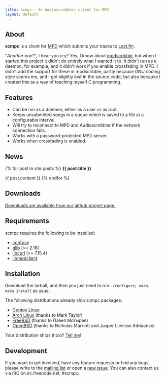 ```yaml
---
title: scmpc - An Audioscrobbler client for MPD
layout: default
---
```


About
-----

**scmpc** is a client for [MPD](http://musicpd.org) which submits your tracks to [Last.fm](http://last.fm).

"*Another one?*", I hear you cry? Yes, I know about [mpdscribble](http://mpd.wikia.com/wiki/Client:Mpdscribble), but when I started this project it didn't do entirely what I wanted it to. It didn't run as a daemon, for example, and it didn't work if you enable crossfading in MPD. I didn't add the support for these in mpdscribble, partly because GNU coding style scares me, and I got slightly lost in the source code, but also because I created this as a way of teaching myself C programming.

Features
--------

* Can be run as a daemon, either as a user or as root.
* Keeps unsubmitted songs in a queue which is saved to a file at a configurable interval.
* Will try to reconnect to MPD and Audioscrobbler if the network connection fails.
* Works with a password-protected MPD server.
* Works when crossfading is enabled.

News
----

{% for post in site.posts %}
**{{ post.title }}**

{{ post.content }}
{% endfor %}

Downloads
---------

[Downloads are available from our github project page.](https://github.com/cmende/scmpc/downloads)

Requirements
------------

scmpc requires the following to be installed:

* [confuse](http://www.nongnu.org/confuse/)
* [glib](http://www.gtk.org) (>= 2.16)
* [libcurl](http://curl.haxx.se/libcurl/) (>= 7.15.4)
* [libmpdclient](http://www.musicpd.org)

Installation
------------

Download the tarball, and then you just need to run `./configure; make; make install` as usual.

The following distributions already ship scmpc packages:

* [Gentoo Linux](http://packages.gentoo.org/package/media-sound/scmpc)
* [Arch Linux](http://aur.archlinux.org/packages.php?ID=10220) (thanks to Mark Taylor)
* [FreeBSD](http://freshports.org/audio/scmpc/) (thanks to Павел Мотырев)
* [OpenBSD](http://openports.se/audio/scmpc) (thanks to Nicholas Marriott and Jasper Lievisse Adriaanse)

Your distribution ships it too? [Tell me](mailto:mende.christoph@gmail.com)!

Development
-----------

If you want to get involved, have any feature requests or find any bugs, please write to the [mailing list](https://groups.google.com/group/scmpc-devel) or open a [new issue](https://github.com/cmende/scmpc/issues). You can also contact us via IRC on irc.freenode.net, #scmpc.
